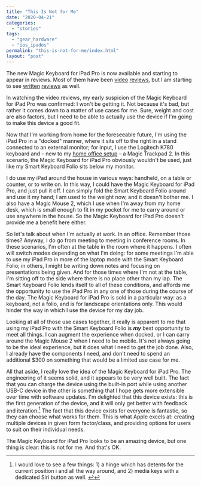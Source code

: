```yaml
---
title: "This Is Not for Me"
date: "2020-04-21"
categories: 
  - "stories"
tags: 
  - "gear_hardware"
  - "ios_ipados"
permalink: "this-is-not-for-me/index.html"
layout: "post"
---
```


The new Magic Keyboard for iPad Pro is now available and starting to appear in reviews. Most of them have been [video](https://www.youtube.com/watch?v=eNWG9KRAbCc) [reviews](https://www.youtube.com/watch?v=JLQAh6IHPc4&t=319s), but I am starting to see [written](https://techcrunch.com/2020/04/20/apples-magic-keyboard-review-laptop-class-typing-comes-to-ipad-pro/) [reviews](https://www.macstories.net/stories/magic-keyboard-for-ipad-pro-a-new-breed-of-laptop/) as well.

In watching the video reviews, my early suspicion of the Magic Keyboard for iPad Pro was confirmed: I won't be getting it. Not because it's bad, but rather it comes down to a matter of use cases for me. Sure, weight and cost are also factors, but I need to be able to actually use the device if I'm going to make this device a good fit.

Now that I'm working from home for the foreseeable future, I'm using the iPad Pro in a "docked" manner, where it sits off to the right in a stand connected to an external monitor; for input, I use the Logitech K780 keyboard and – new to my [home office setup](https://www.nahumck.me/my-home-office-studio/) – a Magic Trackpad 2. In this scenario, the Magic Keyboard for iPad Pro obviously wouldn't be used, just like my Smart Keyboard Folio sits below my monitor.

I do use my iPad around the house in various ways: handheld, on a table or counter, or to write on. In this way, I could have the Magic Keyboard for iPad Pro, and just pull it off. I can simply fold the Smart Keyboard Folio around and use it my hand; I am used to the weight now, and it doesn't bother me. I also have a Magic Mouse 2, which I use when I'm away from my home desk, which is small enough to fit in my pocket for me to carry around or use anywhere in the house. So the Magic Keyboard for iPad Pro doesn't provide me a benefit here either.

So let's talk about when I'm actually at work. In an office. Remember those times? Anyway, I do go from meeting to meeting in conference rooms. In these scenarios, I'm often at the table in the room where it happens. I often will switch modes depending on what I'm doing: for some meetings I'm able to use my iPad Pro in more of the laptop mode with the Smart Keyboard Folio; in others, I might be writing down notes and focusing on presentations being given. And for those times where I'm not at the table, I'm sitting off to the side where there is no place other than my lap. The Smart Keyboard Folio lends itself to all of these conditions, and affords me the opportunity to use the iPad Pro in any one of those during the course of the day. The Magic Keyboard for iPad Pro is sold in a particular way: as a keyboard, not a folio, and is for landscape orientations only. This would hinder the way in which I use the device for my day job.

Looking at all of those use cases together, it really is apparent to me that using my iPad Pro with the Smart Keyboard Folio is _**my**_ best opportunity to meet all things. I can augment the experience when docked, or I can carry around the Magic Mouse 2 when I need to be mobile. It's not always going to be the ideal experience, but it does what I need to get the job done. Also, I already have the components I need, and don't need to spend an additional $300 on something that would be a limited use case for me.

All that aside, I really love the idea of the Magic Keyboard for iPad Pro. The engineering of it seems solid, and it appears to be very well built. The fact that you can charge the device using the built-in port while using another USB-C device in the other is something that I hope gets more extensible over time with software updates. I'm delighted that this device exists: this is the first generation of the device, and it will only get better with feedback and iteration.[^1] The fact that this device exists for everyone is fantastic, so they can choose what works for them. This is what Apple excels at: creating multiple devices in given form factor/class, and providing options for users to suit on their individual needs.

The Magic Keyboard for iPad Pro looks to be an amazing device, but one thing is clear: this is not for me. And that's OK.

[^1]: I would love to see a few things: 1) a hinge which has detents for the current position i and all the way around, and 2) media keys with a dedicated Siri button as well. [↩](#fnref-1697-iteration)
